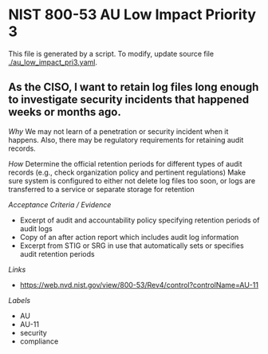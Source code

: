 # NIST 800-53 AU Low Impact Priority 3

This file is generated by a script. To modify, update source file [./au_low_impact_pri3.yaml](./au_low_impact_pri3.yaml).

## As the CISO, I want to retain log files long enough to investigate security incidents that happened weeks or months ago.

*Why*
We may not learn of a penetration or security incident when it happens. Also, there may be regulatory requirements for retaining audit records.


*How*
Determine the official retention periods for different types of audit records (e.g., check organization policy and pertinent regulations)
Make sure system is configured to either not delete log files too soon, or logs are transferred to a service or separate storage for retention


*Acceptance Criteria / Evidence*
* Excerpt of audit and accountability policy specifying retention periods of audit logs
* Copy of an after action report which includes audit log information
* Excerpt from STIG or SRG in use that automatically sets or specifies audit retention periods


*Links*
* https://web.nvd.nist.gov/view/800-53/Rev4/control?controlName=AU-11

*Labels*
* AU
* AU-11
* security
* compliance
